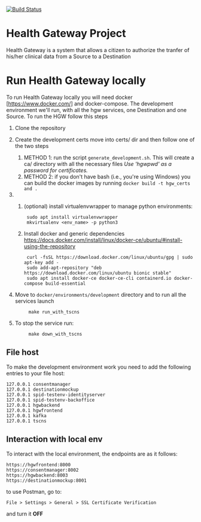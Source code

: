 [![Build Status](https://travis-ci.org/crs4/health-gateway.png)](https://travis-ci.org/crs4/health-gateway)

# Health Gateway Project

Health Gateway is a system that allows a citizen to authorize the tranfer of his/her clinical data from a Source to a Destination

# Run Health Gateway locally

To run Health Gateway locally you will need docker [https://www.docker.com/] and docker-compose.
The development environment we'll run, with all the hgw services, one Destination and one Source.
To run the HGW follow this steps

1. Clone the repository
2. Create the development certs move into certs/ dir and then follow one of the two steps
    1. METHOD 1: run the script `generate_development.sh`. This will create a ca/ directory with all the necessary files
    _Use 'hgwpwd' as a password for certificates._
    2. METHOD 2: if you don't have bash (i.e., you're using Windows) you can build the docker images by running `docker build -t hgw_certs and .`
3.
    1. (optional) install virtualenvwrapper to manage python environments:
    
            sudo apt install virtualenvwrapper  
            mkvirtualenv <env_name> -p python3
         
    2. Install docker and generic dependencies
    https://docs.docker.com/install/linux/docker-ce/ubuntu/#install-using-the-repository
     
            curl -fsSL https://download.docker.com/linux/ubuntu/gpg | sudo apt-key add -  
            sudo add-apt-repository "deb https://download.docker.com/linux/ubuntu bionic stable"  
            sudo apt install docker-ce docker-ce-cli containerd.io docker-compose build-essential
4. Move to `docker/environments/development` directory and to run all the services launch

            make run_with_tscns
            
5. To stop the service run:

            make down_with_tscns

## File host
To make the development environment work you need to add the following entries to your file host:

    127.0.0.1 consentmanager
    127.0.0.1 destinationmockup
    127.0.0.1 spid-testenv-identityserver
    127.0.0.1 spid-testenv-backoffice
    127.0.0.1 hgwbackend
    127.0.0.1 hgwfrontend
    127.0.0.1 kafka
    127.0.0.1 tscns


## Interaction with local env
To interact with the local environment, the endpoints are as it follows:

    https://hgwfrontend:8000
    https://consentmanager:8002
    https://hgwbackend:8003
    https://destinationmockup:8001
   
to use Postman, go to:
    
    File > Settings > General > SSL Certificate Verification
    
and turn it **OFF**
    
     

